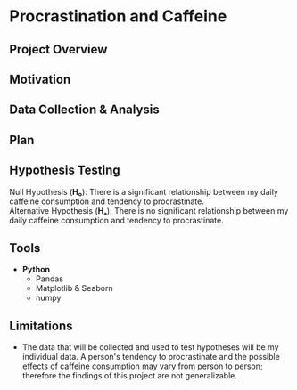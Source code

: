 # Procrastination and Caffeine
## Project Overview


## Motivation 

## Data Collection & Analysis


## Plan


## Hypothesis Testing
Null Hypothesis (**H₀**): There is a significant relationship between my daily caffeine consumption and tendency to procrastinate.          
Alternative Hypothesis (**Hₐ**): There is no significant relationship between my daily caffeine consumption and tendency to procrastinate.

## Tools
- **Python**
  - Pandas
  - Matplotlib & Seaborn
  - numpy

## Limitations
- The data that will be collected and used to test hypotheses will be my individual data. A person's tendency to procrastinate and the possible effects of caffeine consumption may vary from person to person; therefore the findings of this project are not generalizable.
